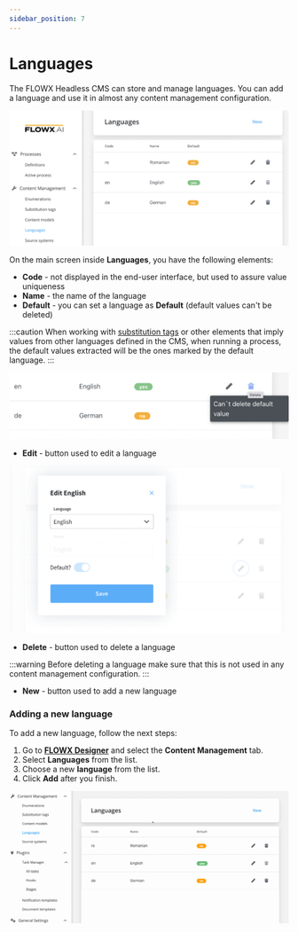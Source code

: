 ```yaml
---
sidebar_position: 7
---
```

# Languages

The FLOWX Headless CMS can store and manage languages. You can add a language and use it in almost any content management configuration.

![Languages](../../../img/languages.png)

On the main screen inside **Languages**, you have the following elements:

* **Code** - not displayed in the end-user interface, but used to assure value uniqueness
* **Name** - the name of the language
* **Default** - you can set a language as **Default** (default values can't be deleted)

:::caution
When working with [substitution tags](./substitution-tags.md) or other elements that imply values from other languages defined in the CMS, when running a process, the default values extracted will be the ones marked by the default language.
:::

![Default values](../../../img/lang_default_values.png)

* **Edit** - button used to edit a language

![Edit](../../../img/edit_languages.png)

* **Delete** - button used to delete a language

:::warning
Before deleting a language make sure that this is not used in any content management configuration.
:::

* **New** - button used to add a new language

### Adding a new language

To add a new language, follow the next steps:

1. Go to [**FLOWX Designer**](../../../../terms/flowx-ai-designer) and select the **Content Management** tab.
2. Select **Languages** from the list.
3. Choose a new **language** from the list.
4. Click **Add** after you finish.

![](../../../img/adding_new_language.gif)
